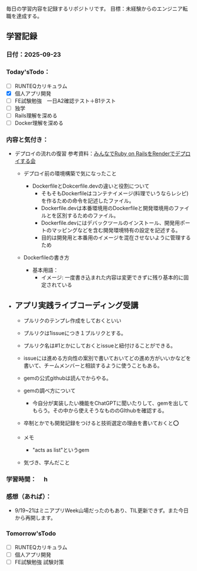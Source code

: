 毎日の学習内容を記録するリポジトリです。
目標：未経験からのエンジニア転職を達成する。

## 学習記録
### 日付：2025-09-23
### Today'sTodo：
- [ ] RUNTEQカリキュラム　　
- [x] 個人アプリ開発
- [ ] FE試験勉強　一日A2確認テスト＋B1テスト
- [ ] 独学
- [ ] Rails理解を深める
- [ ] Docker理解を深める　
### 内容と気付き：
- デプロイの流れの復習 参考資料：[みんなでRuby on RailsをRenderでデプロイする会](https://school.runteq.jp/v2/runteq_events/1275)
    - デプロイ前の環境構築で気になったこと
       - DockerfileとDokcerfile.devの違いと役割について
            - そもそもDockerfileはコンテナイメージ(料理でいうならレシピ)を作るための命令を記述したファイル。
            - Dockerfile.devは本番環境用のDockerfileと開発環境用のファイルとを区別するためのファイル。
            - Dockerfile.devにはデバックツールのインストール、開発用ポートのマッピングなどを含む開発環境特有の設定を記述する。
            - 目的は開発用と本番用のイメージを混在させないように管理するため
    
    - Dockerfileの書き方
        - 基本用語：
            - イメージ: 一度書き込まれた内容は変更できずに残り基本的に固定されている

- アプリ実践ライブコーディング受講
    - 
    - プルリクのテンプレ作成をしておくといい
    - プルリクは1issueにつき１プルリクとする。
    - プルリク名は#1とかにしておくとissueと紐付けることができる。
    - issueには進める方向性の案別で書いておいてどの進め方がいいかなどを書いて、チームメンバーと相談するように使うこともある。
    - gemの公式githubは読んでからやる。
    - gemの調べ方について
        - 今自分が実装したい機能をChatGPTに聞いたりして、gemを出してもらう。その中から使えそうなもののGIthubを確認する。
    - 卒制とかでも開発記録をつけると技術選定の理由を書いておくと⭕️

    - メモ
        - "acts as list"というgem
        

    - 気づき、学んだこと
       

### 学習時間：　 h
### 感想（あれば）：
- 9/19~21はミニアプリWeek山場だったのもあり、TIL更新できず。また今日から再開します。
### Tomorrow'sTodo
- [ ] RUNTEQカリキュラム
- [ ] 個人アプリ開発
- [ ] FE試験勉強 試験対策
